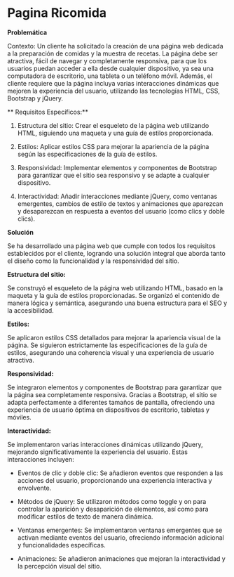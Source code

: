 # Pagina Ricomida

**Problemática**

Contexto:
Un cliente ha solicitado la creación de una página web dedicada a la preparación de comidas y la muestra de recetas. La página debe ser atractiva, fácil de navegar y completamente responsiva, para que los usuarios puedan acceder a ella desde cualquier dispositivo, ya sea una computadora de escritorio, una tableta o un teléfono móvil. Además, el cliente requiere que la página incluya varias interacciones dinámicas que mejoren la experiencia del usuario, utilizando las tecnologías HTML, CSS, Bootstrap y jQuery.

** Requisitos Específicos:**

1. Estructura del sitio: Crear el esqueleto de la página web utilizando HTML, siguiendo una maqueta y una guía de estilos proporcionada.

3. Estilos: Aplicar estilos CSS para mejorar la apariencia de la página según las especificaciones de la guía de estilos.

5. Responsividad: Implementar elementos y componentes de Bootstrap para garantizar que el sitio sea responsivo y se adapte a cualquier dispositivo.

7. Interactividad: Añadir interacciones mediante jQuery, como ventanas emergentes, cambios de estilo de textos y animaciones que aparezcan y desaparezcan en respuesta a eventos del usuario (como clics y doble clics).

**Solución**

Se ha desarrollado una página web que cumple con todos los requisitos establecidos por el cliente, logrando una solución integral que aborda tanto el diseño como la funcionalidad y la responsividad del sitio.

**Estructura del sitio:**

Se construyó el esqueleto de la página web utilizando HTML, basado en la maqueta y la guía de estilos proporcionadas. Se organizó el contenido de manera lógica y semántica, asegurando una buena estructura para el SEO y la accesibilidad.

**Estilos:**

Se aplicaron estilos CSS detallados para mejorar la apariencia visual de la página. Se siguieron estrictamente las especificaciones de la guía de estilos, asegurando una coherencia visual y una experiencia de usuario atractiva.

**Responsividad:**

Se integraron elementos y componentes de Bootstrap para garantizar que la página sea completamente responsiva. Gracias a Bootstrap, el sitio se adapta perfectamente a diferentes tamaños de pantalla, ofreciendo una experiencia de usuario óptima en dispositivos de escritorio, tabletas y móviles.

**Interactividad:**

Se implementaron varias interacciones dinámicas utilizando jQuery, mejorando significativamente la experiencia del usuario. Estas interacciones incluyen:

- Eventos de clic y doble clic: Se añadieron eventos que responden a las acciones del usuario, proporcionando una experiencia interactiva y envolvente.

- Métodos de jQuery: Se utilizaron métodos como toggle y on para controlar la aparición y desaparición de elementos, así como para modificar estilos de texto de manera dinámica.

- Ventanas emergentes: Se implementaron ventanas emergentes que se activan mediante eventos del usuario, ofreciendo información adicional y funcionalidades específicas.

- Animaciones: Se añadieron animaciones que mejoran la interactividad y la percepción visual del sitio.